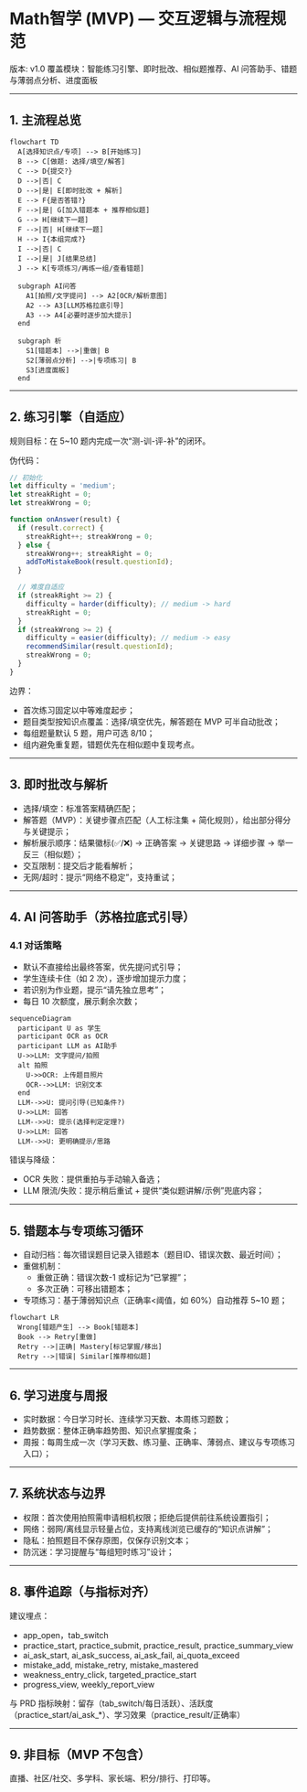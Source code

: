 # Math智学 (MVP) — 交互逻辑与流程规范

版本: v1.0
覆盖模块：智能练习引擎、即时批改、相似题推荐、AI 问答助手、错题与薄弱点分析、进度面板

---

## 1. 主流程总览

```mermaid
flowchart TD
  A[选择知识点/专项] --> B[开始练习]
  B --> C[做题: 选择/填空/解答]
  C --> D{提交?}
  D -->|否| C
  D -->|是| E[即时批改 + 解析]
  E --> F{是否答错?}
  F -->|是| G[加入错题本 + 推荐相似题]
  G --> H[继续下一题]
  F -->|否| H[继续下一题]
  H --> I{本组完成?}
  I -->|否| C
  I -->|是| J[结果总结]
  J --> K[专项练习/再练一组/查看错题]

  subgraph AI问答
    A1[拍照/文字提问] --> A2[OCR/解析意图]
    A2 --> A3[LLM苏格拉底引导]
    A3 --> A4[必要时逐步加大提示]
  end

  subgraph 析
    S1[错题本] -->|重做| B
    S2[薄弱点分析] -->|专项练习| B
    S3[进度面板]
  end
```

---

## 2. 练习引擎（自适应）

规则目标：在 5~10 题内完成一次“测-训-评-补”的闭环。

伪代码：

```js
// 初始化
let difficulty = 'medium';
let streakRight = 0;
let streakWrong = 0;

function onAnswer(result) {
  if (result.correct) {
    streakRight++; streakWrong = 0;
  } else {
    streakWrong++; streakRight = 0;
    addToMistakeBook(result.questionId);
  }

  // 难度自适应
  if (streakRight >= 2) {
    difficulty = harder(difficulty); // medium -> hard
    streakRight = 0;
  }
  if (streakWrong >= 2) {
    difficulty = easier(difficulty); // medium -> easy
    recommendSimilar(result.questionId);
    streakWrong = 0;
  }
}
```

边界：
- 首次练习固定以中等难度起步；
- 题目类型按知识点覆盖：选择/填空优先，解答题在 MVP 可半自动批改；
- 每组题量默认 5 题，用户可选 8/10；
- 组内避免重复题，错题优先在相似题中复现考点。

---

## 3. 即时批改与解析
- 选择/填空：标准答案精确匹配；
- 解答题（MVP）：关键步骤点匹配（人工标注集 + 简化规则），给出部分得分与关键提示；
- 解析展示顺序：结果徽标(✅/❌) -> 正确答案 -> 关键思路 -> 详细步骤 -> 举一反三（相似题）；
- 交互限制：提交后才能看解析；
- 无网/超时：提示“网络不稳定”，支持重试；

---

## 4. AI 问答助手（苏格拉底式引导）

### 4.1 对话策略
- 默认不直接给出最终答案，优先提问式引导；
- 学生连续卡住（如 2 次），逐步增加提示力度；
- 若识别为作业题，提示“请先独立思考”；
- 每日 10 次额度，展示剩余次数；

```mermaid
sequenceDiagram
  participant U as 学生
  participant OCR as OCR
  participant LLM as AI助手
  U->>LLM: 文字提问/拍照
  alt 拍照
    U->>OCR: 上传题目照片
    OCR-->>LLM: 识别文本
  end
  LLM-->>U: 提问引导(已知条件?)
  U->>LLM: 回答
  LLM-->>U: 提示(选择判定定理?)
  U->>LLM: 回答
  LLM-->>U: 更明确提示/思路
```

错误与降级：
- OCR 失败：提供重拍与手动输入备选；
- LLM 限流/失败：提示稍后重试 + 提供“类似题讲解/示例”兜底内容；

---

## 5. 错题本与专项练习循环
- 自动归档：每次错误题目记录入错题本（题目ID、错误次数、最近时间）；
- 重做机制：
  - 重做正确：错误次数-1 或标记为“已掌握”；
  - 多次正确：可移出错题本；
- 专项练习：基于薄弱知识点（正确率<阈值，如 60%）自动推荐 5~10 题；

```mermaid
flowchart LR
  Wrong[错题产生] --> Book[错题本]
  Book --> Retry[重做]
  Retry -->|正确| Mastery[标记掌握/移出]
  Retry -->|错误| Similar[推荐相似题]
```

---

## 6. 学习进度与周报
- 实时数据：今日学习时长、连续学习天数、本周练习题数；
- 趋势数据：整体正确率趋势图、知识点掌握度条；
- 周报：每周生成一次（学习天数、练习量、正确率、薄弱点、建议与专项练习入口）；

---

## 7. 系统状态与边界
- 权限：首次使用拍照需申请相机权限；拒绝后提供前往系统设置指引；
- 网络：弱网/离线显示轻量占位，支持离线浏览已缓存的“知识点讲解”；
- 隐私：拍照题目不保存原图，仅保存识别文本；
- 防沉迷：学习提醒与“每组短时练习”设计；

---

## 8. 事件追踪（与指标对齐）
建议埋点：
- app_open，tab_switch
- practice_start, practice_submit, practice_result, practice_summary_view
- ai_ask_start, ai_ask_success, ai_ask_fail, ai_quota_exceed
- mistake_add, mistake_retry, mistake_mastered
- weakness_entry_click, targeted_practice_start
- progress_view, weekly_report_view

与 PRD 指标映射：留存（tab_switch/每日活跃）、活跃度（practice_start/ai_ask_*）、学习效果（practice_result/正确率）

---

## 9. 非目标（MVP 不包含）
直播、社区/社交、多学科、家长端、积分/排行、打印等。
